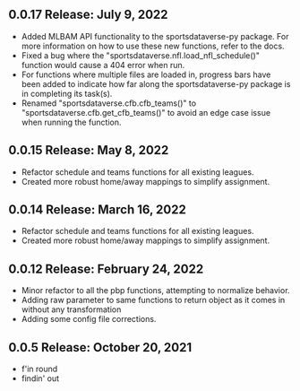 ## 0.0.17 Release: July 9, 2022
- Added MLBAM API functionality to the sportsdataverse-py package. For more information on how to use these new functions, refer to the docs. 
- Fixed a bug where the "sportsdataverse.nfl.load_nfl_schedule()" function would cause a 404 error when run.
- For functions where multiple files are loaded in, progress bars have been added to indicate how far along the sportsdataverse-py package is in completing its task(s).
- Renamed "sportsdataverse.cfb.cfb_teams()" to "sportsdataverse.cfb.get_cfb_teams()" to avoid an edge case issue when running the function.

## 0.0.15 Release: May 8, 2022
- Refactor schedule and teams functions for all existing leagues.
- Created more robust home/away mappings to simplify assignment.

## 0.0.14 Release: March 16, 2022
- Refactor schedule and teams functions for all existing leagues.
- Created more robust home/away mappings to simplify assignment.

## 0.0.12 Release: February 24, 2022
- Minor refactor to all the pbp functions, attempting to normalize behavior.
- Adding raw parameter to same functions to return object as it comes in without any transformation
- Adding some config file corrections.

## 0.0.5 Release: October 20, 2021
- f'in round
- findin' out

